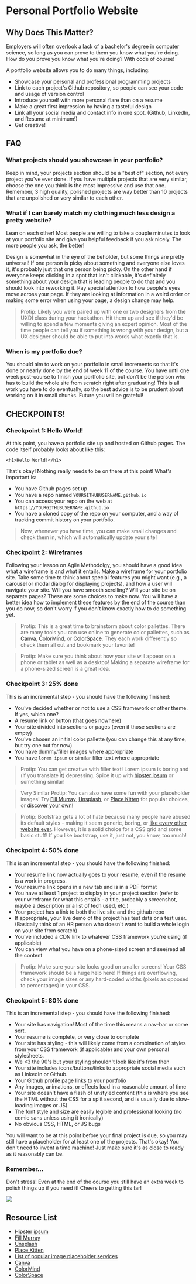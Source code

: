# Personal Portfolio Website 

## Why Does This Matter?

Employers will often overlook a lack of a bachelor's degree in computer science, so long as you can prove to them you know what you're doing. How do you prove you know what you're doing? With code of course!

A portfolio website allows you to do many things, including:

* Showcase your personal and professional programming projects
* Link to each project's Github repository, so people can see your code and usage of version control
* Introduce yourself with more personal flare than on a resume
* Make a great first impression by having a tasteful design
* Link all your social media and contact info in one spot. (Github, LinkedIn, and Resume at minimum!)
* Get creative!

## FAQ

### What projects should you showcase in your portfolio?

Keep in mind, your projects section should be a "best of" section, not every project you've ever done. If you have multiple projects that are very similar, choose the one you think is the most impressive and use that one. Remember, 3 high quality, polished projects are way better than 10 projects that are unpolished or very similar to each other.

### What if I can barely match my clothing much less design a pretty website?

Lean on each other! Most people are willing to take a couple minutes to look at your portfolio site and give you helpful feedback if you ask nicely. The more people you ask, the better! 

Design is somewhat in the eye of the beholder, but some things are pretty universal! If one person is picky about something and everyone else loves it, it's probably just that one person being picky. On the other hand if everyone keeps clicking in a spot that isn't clickable, it's definitely something about your design that is leading people to do that and you should look into reworking it. Pay special attention to how people's eyes move across your page. If they are looking at information in a weird order or making some error when using your page, a design change may help.

> Protip: Likely you were paired up with one or two designers from the UXDI class during your hackathon. Hit them up and see if they'd be willing to spend a few moments giving an expert opinion. Most of the time people can tell you if something is wrong with your design, but a UX designer should be able to put into words what exactly that is.

### When is my portfolio due?

You should aim to work on your portfolio in small increments so that it's done or nearly done by the end of week 11 of the course. You have until one week post-course to finish your portfolio site, but don't be the person who has to build the whole site from scratch right after graduating! This is all work you have to do eventually, so the best advice is to be prudent about working on it in small chunks. Future you will be grateful!

## CHECKPOINTS!

### Checkpoint 1: Hello World!

At this point, you have a portfolio site up and hosted on Github pages. The code itself probably looks about like this:

```
<h1>Hello World!</h1>
```

That's okay! Nothing really needs to be on there at this point! What's important is:

* You have Github pages set up
* You have a repo named `YOURGITHUBUSERNAME.github.io`
* You can access your repo on the web at `https://YOURGITHUBUSERNAME.github.io`
* You have a cloned copy of the repo on your computer, and a way of tracking commit history on your portfolio.

> Now, whenever you have time, you can make small changes and check them in, which will automatically update your site!

### Checkpoint 2: Wireframes 

Following your lesson on Agile Methodolgy, you should have a good idea what a wireframe is and what it entails. Make a wireframe for your portfolio site. Take some time to think about special features you might want (e.g., a carousel or modal dialog for displaying projects), and how a user will navigate your site. Will you have smooth scrolling? Will your site be on separate pages? These are some choices to make now. You will have a better idea how to implement these features by the end of the course than you do now, so don't worry if you don't know exactly how to do something yet.

> Protip: This is a great time to brainstorm about color pallettes. There are many tools you can use online to generate color pallettes, such as [Canva](https://www.canva.com/color-palette/), [ColorMind](http://colormind.io/), or [ColorSpace](https://mycolor.space/). They each work differently so check them all out and bookmark your favorite!

> Protip: Make sure you think about how your site will appear on a phone or tablet as well as a desktop! Making a separate wireframe for a phone-sized screen is a great idea.

### Checkpoint 3: 25% done

This is an incremental step - you should have the following finished:

* You've decided whether or not to use a CSS framework or other theme. If yes, which one?
* A resume link or button (that goes nowhere)
* Your site divided into sections or pages (even if those sections are empty)
* You've chosen an initial color pallette (you can change this at any time, but try one out for now)
* You have dummy/filler images where appropriate
* You have `lorem ipsum` or similar filler text where appropriate

> Protip: You can get creative with filler text! Lorem ipsum is boring and (if you translate it) depressing. Spice it up with [hipster ipsum](https://hipsum.co/) or something similar!

> Very Similar Protip: You can also have some fun with your placeholder images! Try [Fill Murray](https://www.fillmurray.com/), [Unsplash](https://picsum.photos/), or [Place Kitten](https://placekitten.com/) for popular choices, or [discover your own](http://www.ecologytheme.com/top-10-image-placeholder-services/)!

> Protip: Bootstrap gets a lot of hate because many people have abused its default styles - making it seem generic, boring, or [like every other website ever](http://adventurega.me/bootstrap/). However, it is a solid choice for a CSS grid and some basic stuff! If you like bootstrap, use it, just not, you know, too much!

### Checkpoint 4: 50% done

This is an incremental step - you should have the following finished:

* Your resume link now actually goes to your resume, even if the resume is a work in progress.
* Your resume link opens in a new tab and is in a PDF format
* You have at least 1 project to display in your project section (refer to your wireframe for what this entails - a title, probably a screenshot, maybe a description or a list of tech used, etc.)
* Your project has a link to both the live site and the github repo
* If appropriate, your live demo of the project has test data or a test user. (Basically think of an HR person who doesn't want to build a whole login on your site from scratch)
* You've included a CDN link to whatever CSS framework you're using (if applicable)
* You can view what you have on a phone-sized screen and see/read all the content

> Protip: Make sure your site looks good on smaller screens! Your CSS framework should be a huge help here! If things are overflowing, check your image sizes or any hard-coded widths (pixels as opposed to percentages) in your CSS.

### Checkpoint 5: 80% done

This is an incremental step - you should have the following finished:

* Your site has navigation! Most of the time this means a nav-bar or some sort.
* Your resume is complete, or very close to complete
* Your site has styling - this will likely come from a combination of styles from your CSS framework (if applicable) and your own personal stylesheets. 
* We <3 the 90's but your styling shouldn't look like it's from then
* Your site includes icons/buttons/links to appropriate social media such as LinkedIn or Github.
* Your Github profile page links to your portfolio
* Any images, animations, or effects load in a reasonable amount of time
* Your site doesn't have a flash of unstyled content (this is where you see the HTML without the CSS for a split second, and is usually due to slow-loading images or JS)
* The font style and size are easily legible and professional looking (no comic sans unless using it ironically)
* No obvious CSS, HTML, or JS bugs 

You will want to be at this point before your final project is due, so you may still have a placeholder for at least one of the projects. That's okay! You don't need to invent a time machine! Just make sure it's as close to ready as it reasonably can be.

### Remember...

Don't stress! Even at the end of the course you still have an extra week to polish things up if you need it! Cheers to getting this far!

![](https://media.giphy.com/media/2aJ543tBJqvDpiJeg4/giphy.gif)

## Resource List

* [Hipster ipsum](https://hipsum.co/) 
* [Fill Murray](https://www.fillmurray.com/)
* [Unsplash](https://picsum.photos/)
* [Place Kitten](https://placekitten.com/) 
* [List of popular image placeholder services](http://www.ecologytheme.com/top-10-image-placeholder-services/)
* [Canva](https://www.canva.com/color-palette/)
* [ColorMind](http://colormind.io/)
* [ColorSpace](https://mycolor.space/)
